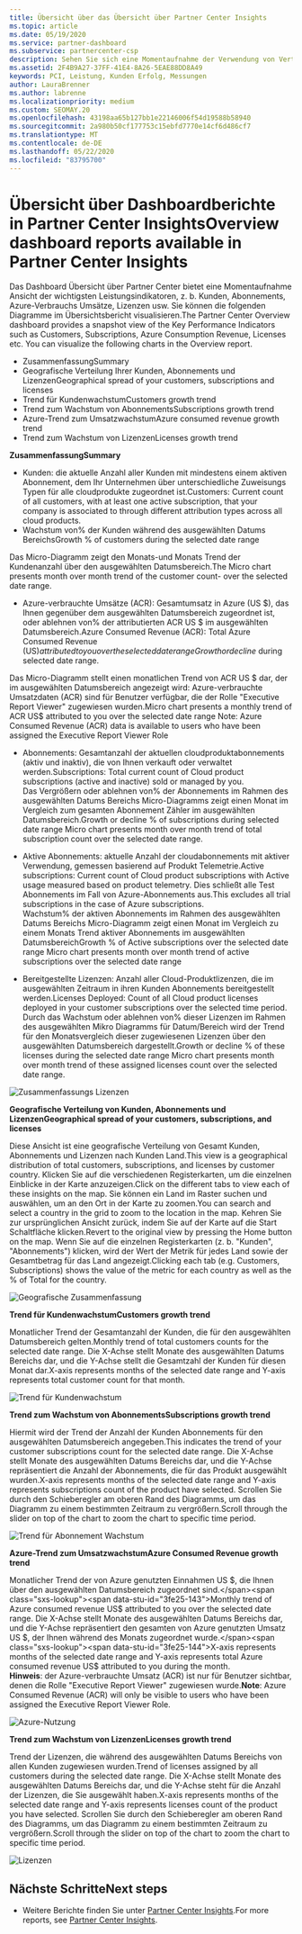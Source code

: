 ```yaml
---
title: Übersicht über das Übersicht über Partner Center Insights
ms.topic: article
ms.date: 05/19/2020
ms.service: partner-dashboard
ms.subservice: partnercenter-csp
description: Sehen Sie sich eine Momentaufnahme der Verwendung von Vertrieb und Bereitstellung, Kundenwachstum und Umsatzwachstum mit Lizenzen, Abonnements und Azure-Verbrauch an.
ms.assetid: 2F4B9A27-37FF-41E4-8A26-5EAE88DD8A49
keywords: PCI, Leistung, Kunden Erfolg, Messungen
author: LauraBrenner
ms.author: labrenne
ms.localizationpriority: medium
ms.custom: SEOMAY.20
ms.openlocfilehash: 43198aa65b127bb1e22146006f54d19588b58940
ms.sourcegitcommit: 2a980b50cf177753c15ebfd7770e14cf6d486cf7
ms.translationtype: MT
ms.contentlocale: de-DE
ms.lasthandoff: 05/22/2020
ms.locfileid: "83795700"
---
```

# <a name="overview-dashboard-reports-available-in-partner-center-insights"></a><span data-ttu-id="3fe25-104">Übersicht über Dashboardberichte in Partner Center Insights</span><span class="sxs-lookup"><span data-stu-id="3fe25-104">Overview dashboard reports available in Partner Center Insights</span></span>
 
<span data-ttu-id="3fe25-105">Das Dashboard Übersicht über Partner Center bietet eine Momentaufnahme Ansicht der wichtigsten Leistungsindikatoren, z. b. Kunden, Abonnements, Azure-Verbrauchs Umsätze, Lizenzen usw. Sie können die folgenden Diagramme im Übersichtsbericht visualisieren.</span><span class="sxs-lookup"><span data-stu-id="3fe25-105">The Partner Center Overview dashboard provides a snapshot view of the Key Performance Indicators such as Customers, Subscriptions, Azure Consumption Revenue, Licenses etc. You can visualize the following charts in the Overview report.</span></span> 

- <span data-ttu-id="3fe25-106">Zusammenfassung</span><span class="sxs-lookup"><span data-stu-id="3fe25-106">Summary</span></span>  
- <span data-ttu-id="3fe25-107">Geografische Verteilung Ihrer Kunden, Abonnements und Lizenzen</span><span class="sxs-lookup"><span data-stu-id="3fe25-107">Geographical spread of your customers, subscriptions and licenses</span></span>  
- <span data-ttu-id="3fe25-108">Trend für Kundenwachstum</span><span class="sxs-lookup"><span data-stu-id="3fe25-108">Customers growth trend</span></span> 
- <span data-ttu-id="3fe25-109">Trend zum Wachstum von Abonnements</span><span class="sxs-lookup"><span data-stu-id="3fe25-109">Subscriptions growth trend</span></span> 
- <span data-ttu-id="3fe25-110">Azure-Trend zum Umsatzwachstum</span><span class="sxs-lookup"><span data-stu-id="3fe25-110">Azure consumed revenue growth trend</span></span> 
- <span data-ttu-id="3fe25-111">Trend zum Wachstum von Lizenzen</span><span class="sxs-lookup"><span data-stu-id="3fe25-111">Licenses growth trend</span></span> 

<span data-ttu-id="3fe25-112">**Zusammenfassung**</span><span class="sxs-lookup"><span data-stu-id="3fe25-112">**Summary**</span></span>

- <span data-ttu-id="3fe25-113">Kunden: die aktuelle Anzahl aller Kunden mit mindestens einem aktiven Abonnement, dem Ihr Unternehmen über unterschiedliche Zuweisungs Typen für alle cloudprodukte zugeordnet ist.</span><span class="sxs-lookup"><span data-stu-id="3fe25-113">Customers: Current count of all customers, with at least one active subscription, that your company is associated to through different attribution types across all cloud products.</span></span> 
- <span data-ttu-id="3fe25-114">Wachstum von% der Kunden während des ausgewählten Datums Bereichs</span><span class="sxs-lookup"><span data-stu-id="3fe25-114">Growth % of customers during the selected date range</span></span> 

<span data-ttu-id="3fe25-115">Das Micro-Diagramm zeigt den Monats-und Monats Trend der Kundenanzahl über den ausgewählten Datumsbereich.</span><span class="sxs-lookup"><span data-stu-id="3fe25-115">The Micro chart presents month over month trend of the customer count-  over the selected date range.</span></span> 

 
- <span data-ttu-id="3fe25-116">Azure-verbrauchte Umsätze (ACR): Gesamtumsatz in Azure (US $), das Ihnen gegenüber dem ausgewählten Datumsbereich zugeordnet ist, oder ablehnen von% der attributierten ACR US $ im ausgewählten Datumsbereich.</span><span class="sxs-lookup"><span data-stu-id="3fe25-116">Azure Consumed Revenue (ACR): Total Azure Consumed Revenue (US$) attributed to you over the selected date range Growth or decline % of attributed ACR US$ during selected date range.</span></span>

<span data-ttu-id="3fe25-117">Das Micro-Diagramm stellt einen monatlichen Trend von ACR US $ dar, der im ausgewählten Datumsbereich angezeigt wird: Azure-verbrauchte Umsatzdaten (ACR) sind für Benutzer verfügbar, die der Rolle "Executive Report Viewer" zugewiesen wurden.</span><span class="sxs-lookup"><span data-stu-id="3fe25-117">Micro chart presents a monthly trend of ACR US$ attributed to you over the selected date range Note: Azure Consumed Revenue (ACR) data is available to users who have been assigned the Executive Report Viewer Role</span></span> 
 
- <span data-ttu-id="3fe25-118">Abonnements: Gesamtanzahl der aktuellen cloudproduktabonnements (aktiv und inaktiv), die von Ihnen verkauft oder verwaltet werden.</span><span class="sxs-lookup"><span data-stu-id="3fe25-118">Subscriptions: Total current count of Cloud product subscriptions (active and inactive) sold or managed by you.</span></span>  
<span data-ttu-id="3fe25-119">Das Vergrößern oder ablehnen von% der Abonnements im Rahmen des ausgewählten Datums Bereichs Micro-Diagramms zeigt einen Monat im Vergleich zum gesamten Abonnement Zähler im ausgewählten Datumsbereich.</span><span class="sxs-lookup"><span data-stu-id="3fe25-119">Growth or decline % of subscriptions during selected date range Micro chart presents month over month trend of total subscription count over the selected date range.</span></span> 
 
- <span data-ttu-id="3fe25-120">Aktive Abonnements: aktuelle Anzahl der cloudabonnements mit aktiver Verwendung, gemessen basierend auf Produkt Telemetrie.</span><span class="sxs-lookup"><span data-stu-id="3fe25-120">Active subscriptions: Current count of Cloud product subscriptions with Active usage measured based on product telemetry.</span></span> <span data-ttu-id="3fe25-121">Dies schließt alle Test Abonnements im Fall von Azure-Abonnements aus.</span><span class="sxs-lookup"><span data-stu-id="3fe25-121">This excludes all trial subscriptions in the case of Azure subscriptions.</span></span>  
<span data-ttu-id="3fe25-122">Wachstum% der aktiven Abonnements im Rahmen des ausgewählten Datums Bereichs Micro-Diagramm zeigt einen Monat im Vergleich zu einem Monats Trend aktiver Abonnements im ausgewählten Datumsbereich</span><span class="sxs-lookup"><span data-stu-id="3fe25-122">Growth % of Active subscriptions over the selected date range Micro chart presents month over month trend of active subscriptions over the selected date range</span></span> 
 
- <span data-ttu-id="3fe25-123">Bereitgestellte Lizenzen: Anzahl aller Cloud-Produktlizenzen, die im ausgewählten Zeitraum in ihren Kunden Abonnements bereitgestellt werden.</span><span class="sxs-lookup"><span data-stu-id="3fe25-123">Licenses Deployed: Count of all Cloud product licenses deployed in your customer subscriptions over the selected time period.</span></span>  
<span data-ttu-id="3fe25-124">Durch das Wachstum oder ablehnen von% dieser Lizenzen im Rahmen des ausgewählten Mikro Diagramms für Datum/Bereich wird der Trend für den Monatsvergleich dieser zugewiesenen Lizenzen über den ausgewählten Datumsbereich dargestellt.</span><span class="sxs-lookup"><span data-stu-id="3fe25-124">Growth or decline % of these licenses during the selected date range Micro chart presents month over month trend of these assigned licenses count over the selected date range.</span></span>

![Zusammenfassungs Lizenzen](images/pci/summary.png)

<span data-ttu-id="3fe25-126">**Geografische Verteilung von Kunden, Abonnements und Lizenzen**</span><span class="sxs-lookup"><span data-stu-id="3fe25-126">**Geographical spread of your customers, subscriptions, and licenses**</span></span> 

<span data-ttu-id="3fe25-127">Diese Ansicht ist eine geografische Verteilung von Gesamt Kunden, Abonnements und Lizenzen nach Kunden Land.</span><span class="sxs-lookup"><span data-stu-id="3fe25-127">This view is a geographical distribution of total customers, subscriptions, and licenses by customer country.</span></span> <span data-ttu-id="3fe25-128">Klicken Sie auf die verschiedenen Registerkarten, um die einzelnen Einblicke in der Karte anzuzeigen.</span><span class="sxs-lookup"><span data-stu-id="3fe25-128">Click on the different tabs to view each of these insights on the map.</span></span> <span data-ttu-id="3fe25-129">Sie können ein Land im Raster suchen und auswählen, um an den Ort in der Karte zu zoomen.</span><span class="sxs-lookup"><span data-stu-id="3fe25-129">You can search and select a country in the grid to zoom to the location in the map.</span></span> <span data-ttu-id="3fe25-130">Kehren Sie zur ursprünglichen Ansicht zurück, indem Sie auf der Karte auf die Start Schaltfläche klicken.</span><span class="sxs-lookup"><span data-stu-id="3fe25-130">Revert to the original view by pressing the Home button on the map.</span></span> <span data-ttu-id="3fe25-131">Wenn Sie auf die einzelnen Registerkarten (z. b. "Kunden", "Abonnements") klicken, wird der Wert der Metrik für jedes Land sowie der Gesamtbetrag für das Land angezeigt.</span><span class="sxs-lookup"><span data-stu-id="3fe25-131">Clicking each tab (e.g. Customers, Subscriptions) shows the value of the metric for each country as well as the % of Total for the country.</span></span>  

![Geografische Zusammenfassung](images/pci/geosummary.png)

<span data-ttu-id="3fe25-133">**Trend für Kundenwachstum**</span><span class="sxs-lookup"><span data-stu-id="3fe25-133">**Customers growth trend**</span></span>

<span data-ttu-id="3fe25-134">Monatlicher Trend der Gesamtanzahl der Kunden, die für den ausgewählten Datumsbereich gelten.</span><span class="sxs-lookup"><span data-stu-id="3fe25-134">Monthly trend of total customers counts for the selected date range.</span></span> <span data-ttu-id="3fe25-135">Die X-Achse stellt Monate des ausgewählten Datums Bereichs dar, und die Y-Achse stellt die Gesamtzahl der Kunden für diesen Monat dar.</span><span class="sxs-lookup"><span data-stu-id="3fe25-135">X-axis represents months of the selected date range and Y-axis represents total customer count for that month.</span></span> 

![Trend für Kundenwachstum](images/pci/customergrowth.png)

<span data-ttu-id="3fe25-137">**Trend zum Wachstum von Abonnements**</span><span class="sxs-lookup"><span data-stu-id="3fe25-137">**Subscriptions growth trend**</span></span>

<span data-ttu-id="3fe25-138">Hiermit wird der Trend der Anzahl der Kunden Abonnements für den ausgewählten Datumsbereich angegeben.</span><span class="sxs-lookup"><span data-stu-id="3fe25-138">This indicates the trend of your customer subscriptions count for the selected date range.</span></span> <span data-ttu-id="3fe25-139">Die X-Achse stellt Monate des ausgewählten Datums Bereichs dar, und die Y-Achse repräsentiert die Anzahl der Abonnements, die für das Produkt ausgewählt wurden.</span><span class="sxs-lookup"><span data-stu-id="3fe25-139">X-axis represents months of the selected date range and Y-axis represents subscriptions count of the product have selected.</span></span> <span data-ttu-id="3fe25-140">Scrollen Sie durch den Schieberegler am oberen Rand des Diagramms, um das Diagramm zu einem bestimmten Zeitraum zu vergrößern.</span><span class="sxs-lookup"><span data-stu-id="3fe25-140">Scroll through the slider on top of the chart to zoom the chart to specific time period.</span></span> 

![Trend für Abonnement Wachstum](images/pci/subscriptiongrowth.png)

<span data-ttu-id="3fe25-142">**Azure-Trend zum Umsatzwachstum**</span><span class="sxs-lookup"><span data-stu-id="3fe25-142">**Azure Consumed Revenue growth trend**</span></span>

<span data-ttu-id="3fe25-143">Monatlicher Trend der von Azure genutzten Einnahmen US $, die Ihnen über den ausgewählten Datumsbereich zugeordnet sind.</span><span class="sxs-lookup"><span data-stu-id="3fe25-143">Monthly trend of Azure consumed revenue US$ attributed to you over the selected date range.</span></span> <span data-ttu-id="3fe25-144">Die X-Achse stellt Monate des ausgewählten Datums Bereichs dar, und die Y-Achse repräsentiert den gesamten von Azure genutzten Umsatz US $, der Ihnen während des Monats zugeordnet wurde.</span><span class="sxs-lookup"><span data-stu-id="3fe25-144">X-axis represents months of the selected date range and Y-axis represents total Azure consumed revenue US$ attributed to you during the month.</span></span>   
<span data-ttu-id="3fe25-145">**Hinweis**: der Azure-verbrauchte Umsatz (ACR) ist nur für Benutzer sichtbar, denen die Rolle "Executive Report Viewer" zugewiesen wurde.</span><span class="sxs-lookup"><span data-stu-id="3fe25-145">**Note**: Azure Consumed Revenue (ACR) will only be visible to users who have been assigned the Executive Report Viewer Role.</span></span> 

![Azure-Nutzung](images/pci/azureconsumed.png)

<span data-ttu-id="3fe25-147">**Trend zum Wachstum von Lizenzen**</span><span class="sxs-lookup"><span data-stu-id="3fe25-147">**Licenses growth trend**</span></span>
 
<span data-ttu-id="3fe25-148">Trend der Lizenzen, die während des ausgewählten Datums Bereichs von allen Kunden zugewiesen wurden.</span><span class="sxs-lookup"><span data-stu-id="3fe25-148">Trend of licenses assigned by all customers during the selected date range.</span></span> <span data-ttu-id="3fe25-149">Die X-Achse stellt Monate des ausgewählten Datums Bereichs dar, und die Y-Achse steht für die Anzahl der Lizenzen, die Sie ausgewählt haben.</span><span class="sxs-lookup"><span data-stu-id="3fe25-149">X-axis represents months of the selected date range and Y-axis represents licenses count of the product you have selected.</span></span> <span data-ttu-id="3fe25-150">Scrollen Sie durch den Schieberegler am oberen Rand des Diagramms, um das Diagramm zu einem bestimmten Zeitraum zu vergrößern.</span><span class="sxs-lookup"><span data-stu-id="3fe25-150">Scroll through the slider on top of the chart to zoom the chart to specific time period.</span></span>  

![Lizenzen](images/pci/licensesgrowth.png)

## <a name="next-steps"></a><span data-ttu-id="3fe25-152">Nächste Schritte</span><span class="sxs-lookup"><span data-stu-id="3fe25-152">Next steps</span></span>

- <span data-ttu-id="3fe25-153">Weitere Berichte finden Sie unter [Partner Center Insights](partner-center-insights.md).</span><span class="sxs-lookup"><span data-stu-id="3fe25-153">For more reports, see [Partner Center Insights](partner-center-insights.md).</span></span>
